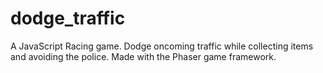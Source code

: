 # dodge_traffic
A JavaScript Racing game. Dodge oncoming traffic while collecting items and avoiding the police. Made with the Phaser game framework.
